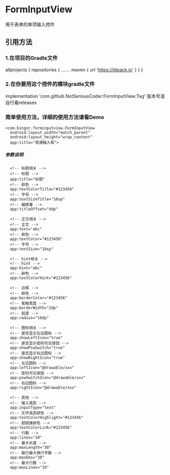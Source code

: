 # FormInputView
用于表单的单项输入控件

## 引用方法
### 1.在项目的Gradle文件
  allprojects {
    repositories {
      .......
      maven { url 'https://jitpack.io' }
    }
  }
### 2.在你要用这个控件的模块gradle文件
  implementation 'com.github.NotSeriousCoder:FormInputView:Tag'
  版本号请自行看releases

### 简单使用方法，详细的使用方法请看Demo
    <com.bingor.forminputview.FormInputView
      android:layout_width="match_parent"
      android:layout_height="wrap_content"
      app:title="普通输入框">
      
##### 参数说明
      <!-- 标题相关 -->
      <!-- 标题 -->
      app:title="标题"
      <!-- 颜色 -->
      app:textColorTitle="#123456"
      <!-- 字号 -->
      app:textSizeTitle="16sp"        
      <!-- 偏移量 -->
      app:titleOffset="4dp"    
      
      <!-- 正文相关 -->
      <!-- 正文 -->
      app:text="abc"        
      <!-- 颜色 -->
      app:textColor="#123456"        
      <!-- 字号 -->
      app:textSize="16sp"        
      
      <!-- hint相关 -->
      <!-- hint -->
      app:hint="abc"  
      <!-- 颜色 -->
      app:textColorHint="#123456"  
      
      <!-- 边框 -->  
      <!-- 颜色 -->
      app:borderColor="#123456"  
      <!-- 笔触宽度 -->
      app:borderWidth="2dp"  
      <!-- 弧度 -->
      app:radius="16dp"  
      
      <!-- 图标相关 -->  
      <!-- 是否显示左边图标 -->
      app:showLeftIcon="true"  
      <!-- 是否显示密码可见按钮 -->
      app:showPswSwitch="true"  
      <!-- 是否显示右边图标 -->
      app:showRightIcon="true"  
      <!-- 左边图标 -->
      app:leftIcon="@drawable/xxx"  
      <!-- 密码可见按钮 -->
      app:pswSwitchIcon="@drawable/xxx"  
      <!-- 右边图标 -->
      app:rightIcon="@drawable/xxx"  

      <!-- 其他 -->  
      <!-- 输入类型 -->
      app:inputType="text"  
      <!-- 文字高亮颜色 -->
      app:textColorHighlight="#123456"  
      <!-- 超链接颜色 -->
      app:textColorLink="#123456"  
      <!-- 行数 -->
      app:lines="10"  
      <!-- 最大长度 -->
      app:maxLength="30"  
      <!-- 每行最大换行字数 -->
      app:maxEms="30"  
      <!-- 最大行数 -->
      app:maxLines="10"  
 
